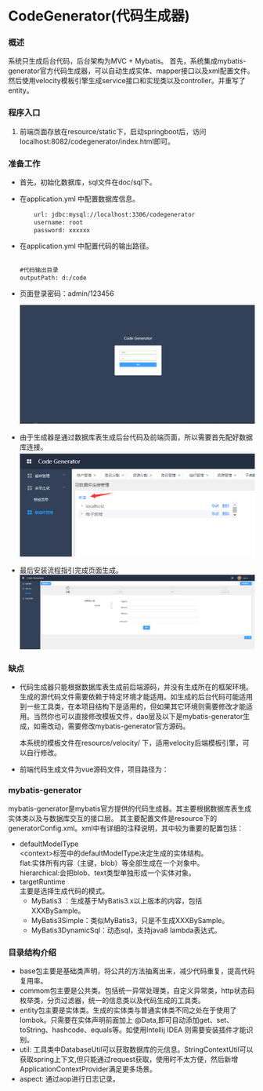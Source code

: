 # CodeGenerator(代码生成器)
### 概述
系统只生成后台代码，后台架构为MVC + Mybatis。
首先，系统集成mybatis-generator官方代码生成器，可以自动生成实体、mapper接口以及xml配置文件。
然后使用velocity模板引擎生成service接口和实现类以及controller。并重写了entity。

### 程序入口
1. 前端页面存放在resource/static下，启动springboot后，访问localhost:8082/codegenerator/index.html即可。

### 准备工作
- 首先，初始化数据库，sql文件在doc/sql下。
- 在application.yml 中配置数据库信息。

   ```
       url: jdbc:mysql://localhost:3306/codegenerator
       username: root
       password: xxxxxx
   ```

- 在application.yml 中配置代码的输出路径。

   ```
   
   #代码输出目录
   outputPath: d:/code
   ```

- 页面登录密码：admin/123456

   ![](./src/doc/img/login.png)

- 由于生成器是通过数据库表生成后台代码及前端页面，所以需要首先配好数据库连接。
   ![](./src/doc/img/database.png)

- 最后安装流程指引完成页面生成。
   ![](./src/doc/img/codegenerator.png)

### 缺点

- 代码生成器只能根据数据库表生成前后端源码，并没有生成所在的框架环境。生成的源代码文件需要依赖于特定环境才能适用。如生成的后台代码可能适用到一些工具类，在本项目结构下是适用的，但如果其它环境则需要修改才能适用。当然你也可以直接修改模板文件，dao层及以下是mybatis-generator生成，如需改动，需要修改mybatis-generator官方源码。

  [mybatis]: https://github.com/mybatis/generator	"mybatis"

  本系统的模板文件在resource/velocity/ 下，适用velocity后端模板引擎，可以自行修改。

- 前端代码生成文件为vue源码文件，项目路径为：

  [codegenerator_web]: https://github.com/JaylenLiu/CodeGenerator_web.git	"codegenerator_web"

  



### mybatis-generator

mybatis-generator是mybatis官方提供的代码生成器。其主要根据数据库表生成实体类以及与数据库交互的接口层。
其主要配置文件是resource下的generatorConfig.xml。xml中有详细的注释说明，其中较为重要的配置包括：
- defaultModelType<br>
\<context\>标签中的defaultModelType决定生成的实体结构。
<br>flat:实体所有内容（主键，blob）等全部生成在一个对象中。
<br>hierarchical:会把blob、text类型单独形成一个实体对象。
- targetRuntime<br>
主要是选择生成代码的模式。
    - MyBatis3 ：生成基于MyBatis3.x以上版本的内容，包括XXXBySample。
    - MyBatis3Simple：类似MyBatis3，只是不生成XXXBySample。
    - MyBatis3DynamicSql：动态sql，支持java8 lambda表达式。
### 目录结构介绍
- base包主要是基础类声明，将公共的方法抽离出来，减少代码重复，提高代码复用率。
- commom包主要是公共类。包括统一异常处理类，自定义异常类，http状态码枚举类，分页过滤器，统一的信息类以及代码生成的工具类。
- entity包主要是实体类。生成的实体类与普通实体类不同之处在于使用了lombok。只需要在实体声明前面加上
  @Data,即可自动添加get、set、toString、hashcode、equals等。如使用Intellij IDEA 则需要安装插件才能识别。
- util: 工具类中DatabaseUtil可以获取数据库的元信息。StringContextUtil可以获取spring上下文,但只能通过request获取，使用时不太方便，然后新增ApplicationContextProvider满足更多场景。
- aspect: 通过aop进行日志记录。
